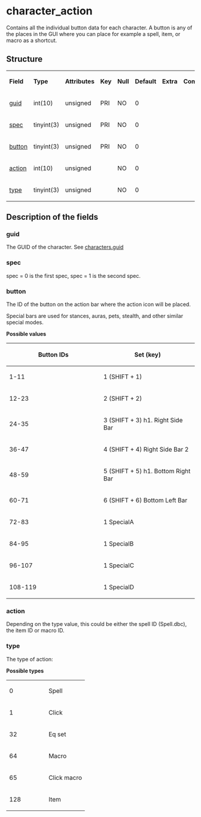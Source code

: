 # character\_action

Contains all the individual button data for each character. A button is any of the places in the GUI where you can place for example a spell, item, or macro as a shortcut.

## Structure

<table>
<colgroup>
<col width="12%" />
<col width="12%" />
<col width="12%" />
<col width="12%" />
<col width="12%" />
<col width="12%" />
<col width="12%" />
<col width="12%" />
</colgroup>
<tbody>
<tr>
<td><p><strong>Field</strong></p></td>
<td><p><strong>Type</strong></p></td>
<td><p><strong>Attributes</strong></p></td>
<td><p><strong>Key</strong></p></td>
<td><p><strong>Null</strong></p></td>
<td><p><strong>Default</strong></p></td>
<td><p><strong>Extra</strong></p></td>
<td><p><strong>Comment</strong></p></td>
</tr>
<tr>
<td><p><a href="#guid">guid</a></p></td>
<td><p>int(10)</p></td>
<td><p>unsigned</p></td>
<td><p>PRI</p></td>
<td><p>NO</p></td>
<td><p>0</p></td>
<td><p> </p></td>
<td><p> </p></td>
</tr>
<tr>
<td><p><a href="#spec">spec</a></p></td>
<td><p>tinyint(3)</p></td>
<td><p>unsigned</p></td>
<td><p>PRI</p></td>
<td><p>NO</p></td>
<td><p>0</p></td>
<td><p> </p></td>
<td><p> </p></td>
</tr>
<tr>
<td><p><a href="#button">button</a></p></td>
<td><p>tinyint(3)</p></td>
<td><p>unsigned</p></td>
<td><p>PRI</p></td>
<td><p>NO</p></td>
<td><p>0</p></td>
<td><p> </p></td>
<td><p> </p></td>
</tr>
<tr>
<td><p><a href="#action">action</a></p></td>
<td><p>int(10)</p></td>
<td><p>unsigned</p></td>
<td><p> </p></td>
<td><p>NO</p></td>
<td><p>0</p></td>
<td><p> </p></td>
<td><p> </p></td>
</tr>
<tr>
<td><p><a href="#type">type</a></p></td>
<td><p>tinyint(3)</p></td>
<td><p>unsigned</p></td>
<td><p> </p></td>
<td><p>NO</p></td>
<td><p>0</p></td>
<td><p> </p></td>
<td><p> </p></td>
</tr>
</tbody>
</table>

## Description of the fields

### guid

The GUID of the character. See [characters.guid](characters.md#guid)

### spec

spec = 0 is the first spec, spec = 1 is the second spec.

### button

The ID of the button on the action bar where the action icon will be placed.

Special bars are used for stances, auras, pets, stealth, and other similar special modes.

**Possible values**

<table>
<colgroup>
<col width="50%" />
<col width="50%" />
</colgroup>
<thead>
<tr class="header">
<th><p>Button IDs</p></th>
<th><p>Set (key)</p></th>
</tr>
</thead>
<tbody>
<tr>
<td><p>1-11</p></td>
<td><p>1 (SHIFT + 1)</p></td>
</tr>
<tr>
<td><p>12-23</p></td>
<td><p>2 (SHIFT + 2)</p></td>
</tr>
<tr>
<td><p>24-35</p></td>
<td><p>3 (SHIFT + 3) h1. Right Side Bar</p></td>
</tr>
<tr>
<td><p>36-47</p></td>
<td><p>4 (SHIFT + 4) Right Side Bar 2</p></td>
</tr>
<tr>
<td><p>48-59</p></td>
<td><p>5 (SHIFT + 5) h1. Bottom Right Bar</p></td>
</tr>
<tr>
<td><p>60-71</p></td>
<td><p>6 (SHIFT + 6) Bottom Left Bar</p></td>
</tr>
<tr>
<td><p>72-83</p></td>
<td><p>1 SpecialA</p></td>
</tr>
<tr>
<td><p>84-95</p></td>
<td><p>1 SpecialB</p></td>
</tr>
<tr>
<td><p>96-107</p></td>
<td><p>1 SpecialC</p></td>
</tr>
<tr>
<td><p>108-119</p></td>
<td><p>1 SpecialD</p></td>
</tr>
</tbody>
</table>

### action

Depending on the type value, this could be either the spell ID (Spell.dbc), the item ID or macro ID.

### type

The type of action:

**Possible types**

<table>
<colgroup>
<col width="50%" />
<col width="50%" />
</colgroup>
<tbody>
<tr>
<td><p>0</p></td>
<td><p>Spell</p></td>
</tr>
<tr>
<td><p>1</p></td>
<td><p>Click</p></td>
</tr>
<tr>
<td><p>32</p></td>
<td><p>Eq set</p></td>
</tr>
<tr>
<td><p>64</p></td>
<td><p>Macro</p></td>
</tr>
<tr>
<td><p>65</p></td>
<td><p>Click macro</p></td>
</tr>
<tr>
<td><p>128</p></td>
<td><p>Item</p></td>
</tr>
</tbody>
</table>


